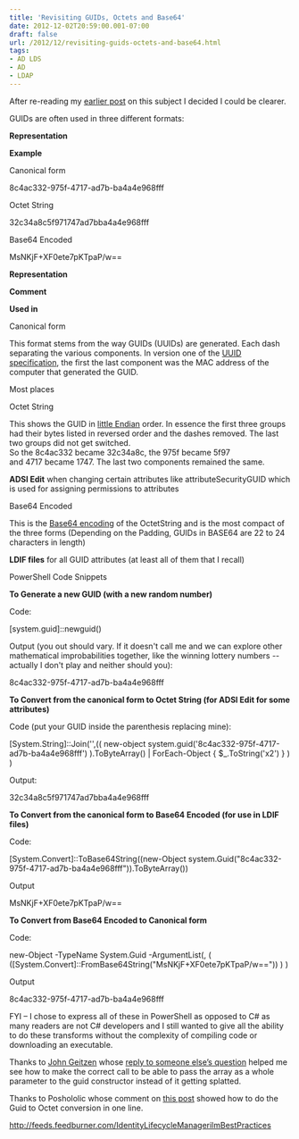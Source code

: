 ```yaml
---
title: 'Revisiting GUIDs, Octets and Base64'
date: 2012-12-02T20:59:00.001-07:00
draft: false
url: /2012/12/revisiting-guids-octets-and-base64.html
tags: 
- AD LDS
- AD
- LDAP
---
```


After re-reading my [earlier post](http://blog.ilmbestpractices.com/2011/12/guids-to-octets-guids-to-base64-strings.html) on this subject I decided I could be clearer.

GUIDs are often used in three different formats:

**Representation**

**Example**

Canonical form

8c4ac332-975f-4717-ad7b-ba4a4e968fff

Octet String

32c34a8c5f971747ad7bba4a4e968fff

Base64 Encoded

MsNKjF+XF0ete7pKTpaP/w==

**Representation**

**Comment**

**Used in**

Canonical form

This format stems from the way GUIDs (UUIDs) are generated. Each dash separating the various components. In version one of the [UUID specification](http://www.ietf.org/rfc/rfc4122.txt), the first the last component was the MAC address of the computer that generated the GUID.

Most places

Octet String

This shows the GUID in [little Endian](http://en.wikipedia.org/wiki/Little_endian#Little-endian) order. In essence the first three groups had their bytes listed in reversed order and the dashes removed. The last two groups did not get switched.  
So the 8c4ac332 became 32c34a8c, the 975f became 5f97  
and 4717 became 1747. The last two components remained the same.

**ADSI Edit** when changing certain attributes like attributeSecurityGUID which is used for assigning permissions to attributes

Base64 Encoded

This is the [Base64 encoding](http://en.wikipedia.org/wiki/Base64) of the OctetString and is the most compact of the three forms (Depending on the Padding, GUIDs in BASE64 are 22 to 24 characters in length)

**LDIF files** for all GUID attributes (at least all of them that I recall)

PowerShell Code Snippets

**To Generate a new GUID (with a new random number)**

Code:

\[system.guid\]::newguid()

Output (you out should vary. If it doesn't call me and we can explore other mathematical improbabilities together, like the winning lottery numbers -- actually I don't play and neither should you):

8c4ac332-975f-4717-ad7b-ba4a4e968fff

**To Convert from the canonical form to Octet String (for ADSI Edit for some attributes)**

Code (put your GUID inside the parenthesis replacing mine):

\[System.String\]::Join('',(( new-object system.guid('8c4ac332-975f-4717-ad7b-ba4a4e968fff') ).ToByteArray() | ForEach-Object { $\_.ToString('x2') } ) )

Output:

32c34a8c5f971747ad7bba4a4e968fff

**To Convert from the canonical form to Base64 Encoded (for use in LDIF files)**

Code:

\[System.Convert\]::ToBase64String((new-Object system.Guid("8c4ac332-975f-4717-ad7b-ba4a4e968fff")).ToByteArray())

Output

MsNKjF+XF0ete7pKTpaP/w==

**To Convert from Base64 Encoded to Canonical form**

Code:

new-Object -TypeName System.Guid -ArgumentList(, ( (\[System.Convert\]::FromBase64String("MsNKjF+XF0ete7pKTpaP/w==")) ) )

Output

8c4ac332-975f-4717-ad7b-ba4a4e968fff

FYI – I chose to express all of these in PowerShell as opposed to C# as many readers are not C# developers and I still wanted to give all the ability to do these transforms without the complexity of compiling code or downloading an executable.

Thanks to [John Geitzen](http://stackoverflow.com/users/57986/john-gietzen) whose [reply to someone else’s question](http://stackoverflow.com/questions/5172134/base64-to-guid-to-base64) helped me see how to make the correct call to be able to pass the array as a whole parameter to the guid constructor instead of it getting splatted.

Thanks to Poshololic whose comment on [this post](http://www.leadfollowmove.com/archives/powershell/converting-a-guid-string-to-octet-string) showed how to do the Guid to Octet conversion in one line. 

http://feeds.feedburner.com/IdentityLifecycleManagerilmBestPractices